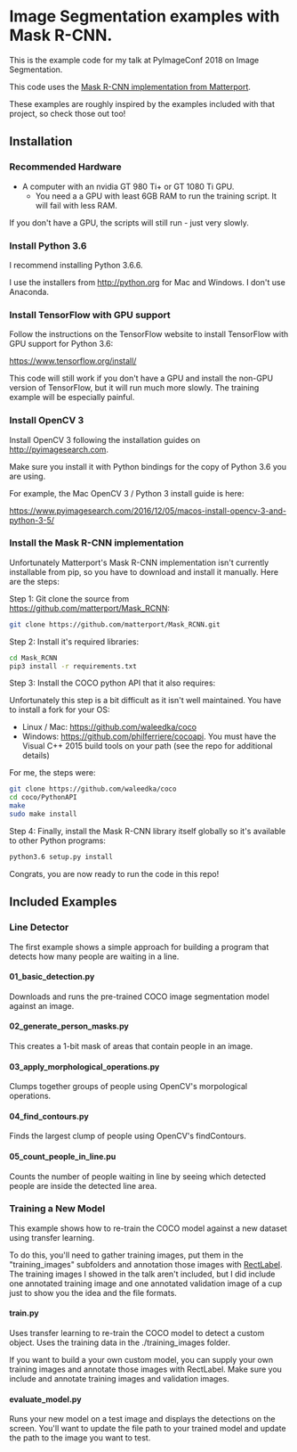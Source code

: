# Image Segmentation examples with Mask R-CNN.

This is the example code for my talk at PyImageConf 2018 on Image Segmentation.

This code uses the [Mask R-CNN implementation from Matterport](https://github.com/matterport/Mask_RCNN).

These examples are roughly inspired by the examples included with that project, so check those out too!


## Installation

### Recommended Hardware

- A computer with an nvidia GT 980 Ti+ or GT 1080 Ti GPU. 
  - You need a a GPU with least 6GB RAM to run the training script. It will fail with less RAM.

If you don't have a GPU, the scripts will still run - just very slowly.

### Install Python 3.6

I recommend installing Python 3.6.6. 

I use the installers from http://python.org for Mac and Windows. I don't use Anaconda.

### Install TensorFlow with GPU support

Follow the instructions on the TensorFlow website to install TensorFlow with GPU support
for Python 3.6: 

https://www.tensorflow.org/install/

This code will still work if you don't have a GPU and install the non-GPU version of 
TensorFlow, but it will run much more slowly. The training example will be especially painful.

### Install OpenCV 3

Install OpenCV 3 following the installation guides on http://pyimagesearch.com.

Make sure you install it with Python bindings for the copy of Python 3.6 you are using.

For example, the Mac OpenCV 3 / Python 3 install guide is here: 

https://www.pyimagesearch.com/2016/12/05/macos-install-opencv-3-and-python-3-5/

### Install the Mask R-CNN implementation

Unfortunately Matterport's Mask R-CNN implementation isn't currently installable from pip, so you have 
to download and install it manually. Here are the steps:

Step 1: Git clone the source from https://github.com/matterport/Mask_RCNN:

```bash
git clone https://github.com/matterport/Mask_RCNN.git 
```

Step 2: Install it's required libraries:

```bash
cd Mask_RCNN
pip3 install -r requirements.txt
```

Step 3: Install the COCO python API that it also requires:

Unfortunately this step is a bit difficult as it isn't well maintained. You have to install a fork for your OS:

 - Linux / Mac: https://github.com/waleedka/coco
 - Windows: https://github.com/philferriere/cocoapi. You must have the Visual C++ 2015 build tools on your path
  (see the repo for additional details)

For me, the steps were:

```bash
git clone https://github.com/waleedka/coco
cd coco/PythonAPI
make
sudo make install
```

Step 4: Finally, install the Mask R-CNN library itself globally so it's available to other Python programs:

```bash
python3.6 setup.py install
```

Congrats, you are now ready to run the code in this repo!

## Included Examples

### Line Detector

The first example shows a simple approach for building a program that detects how many people are waiting in a line.

#### 01_basic_detection.py

Downloads and runs the pre-trained COCO image segmentation model against an image.

#### 02_generate_person_masks.py

This creates a 1-bit mask of areas that contain people in an image.

#### 03_apply_morphological_operations.py

Clumps together groups of people using OpenCV's morpological operations.

#### 04_find_contours.py

Finds the largest clump of people using OpenCV's findContours.

#### 05_count_people_in_line.pu

Counts the number of people waiting in line by seeing which detected people are inside the detected line area.


### Training a New Model

This example shows how to re-train the COCO model against a new dataset using transfer learning.

To do this, you'll need to gather training images, put them in the "training_images" subfolders and annotation
those images with [RectLabel](https://rectlabel.com/). The training images I showed in the talk aren't included,
but I did include one annotated training image and one annotated validation image of a cup just to show you 
the idea and the file formats.

#### train.py

Uses transfer learning to re-train the COCO model to detect a custom object. Uses the training data in the
./training_images folder. 

If you want to build a your own custom model, you can supply your own training images and annotate those images with 
RectLabel. Make sure you include and annotate training images and validation images.

#### evaluate_model.py

Runs your new model on a test image and displays the detections on the screen. You'll want to update
the file path to your trained model and update the path to the image you want to test.